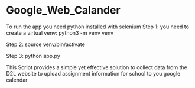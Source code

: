 # Google_Web_Calander

To run the app you need python installed with selenium
Step 1: you need to create a virtual venv: python3 -m venv venv

Step 2: source venv/bin/activate

Step 3: python app.py 

This Script provides a simple yet effective solution to collect data from the D2L website to upload assignment information for school to you google calendar
